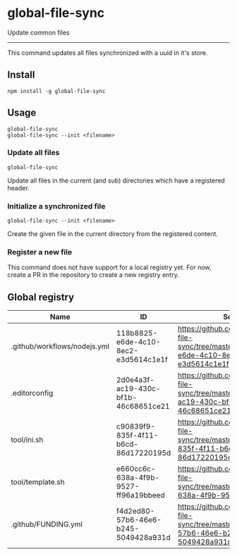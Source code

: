 # global-file-sync

Update common files

---

This command updates all files synchronized with a uuid in it's store.

## Install

```
npm install -g global-file-sync
```

## Usage

```
global-file-sync
global-file-sync --init <filename>
```

### Update all files

```
global-file-sync
```

Update all files in the current (and sub) directories which have a registered
header.

### Initialize a synchronized file

```
global-file-sync --init <filename>
```

Create the given file in the current directory from the registered content.

### Register a new file

This command does not have support for a local registry yet. For now, create a
PR in the repository to create a new registry entry.

## Global registry

| Name | ID | Source |
| --- | --- | --- |
| .github/workflows/nodejs.yml | 118b8825-e6de-4c10-8ec2-e3d5614c1e1f | https://github.com/finwo/global-file-sync/tree/master/doc/118b8825-e6de-4c10-8ec2-e3d5614c1e1f |
| .editorconfig | 2d0e4a3f-ac19-430c-bf1b-46c68651ce21 | https://github.com/finwo/global-file-sync/tree/master/doc/2d0e4a3f-ac19-430c-bf1b-46c68651ce21 |
| tool/ini.sh | c90839f9-835f-4f11-b6cd-86d17220195d | https://github.com/finwo/global-file-sync/tree/master/doc/c90839f9-835f-4f11-b6cd-86d17220195d |
| tool/template.sh | e660cc6c-638a-4f9b-9527-ff96a19bbeed | https://github.com/finwo/global-file-sync/tree/master/doc/e660cc6c-638a-4f9b-9527-ff96a19bbeed |
| .github/FUNDING.yml | f4d2ed80-57b6-46e6-b245-5049428a931d | https://github.com/finwo/global-file-sync/tree/master/doc/f4d2ed80-57b6-46e6-b245-5049428a931d |

